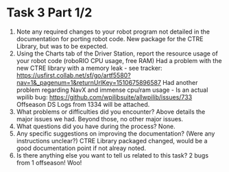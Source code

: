 # Task 3 Part 1/2

1. Note any required changes to your robot program not detailed in the documentation for porting robot code.
	New package for the CTRE Library, but was to be expected.
2. Using the Charts tab of the Driver Station, report the resource usage of your robot code (roboRIO CPU usage, free RAM)
	Had a problem with the new CTRE library with a memory leak - see tracker: https://usfirst.collab.net/sf/go/artf5580?nav=1&_pagenum=1&returnUrlKey=1510675896587
	Had another problem regarding NavX and immense cpu/ram usage - Is an actual wpilib bug: https://github.com/wpilibsuite/allwpilib/issues/733
	Offseason DS Logs from 1334 will be attached.
3. What problems or difficulties did you encounter?
	Above details the major issues we had. Beyond those, no other major issues.
4. What questions did you have during the process?
	None.
5. Any specific suggestions on improving the documentation? (Were any instructions unclear?)
	CTRE Library packaged changed, would be a good documentation point if not alreay noted.
6. Is there anything else you want to tell us related to this task?
	2 bugs from 1 offseason! Woo!
